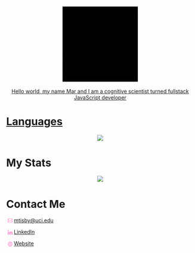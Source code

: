 <p align="center"><a href="https://mtisby.github.io/portfolio"><img width="40%" src="./MKT.gif" alt="👋 Hello World! I'm Mar"/></p>

<p align="center">Hello world, my name Mar and I am a cognitive scientist turned fullstack JavaScript developer</p>

<h1>Languages</h1>
<p  align="center">
  <a href="https://github-readme-stats.vercel.app/api/top-langs/?username=CharalambosIoannou&hide=php&theme=tokyonight">
    <img src="https://github-readme-stats.vercel.app/api/top-langs/?username=CharalambosIoannou&hide=php&theme=tokyonight" />
  </a>
</p>

<h1>My Stats</h1>
<div>
  <p align="center">
    <a href="https://github-readme-stats.vercel.app/api?username=mtisby&theme=tokyonight">
      <img src="https://github-readme-stats.vercel.app/api?username=mtisby&count_private=true&show_icons=true&theme=tokyonight" />
    </a>
  </p>
</div>

<h1>Contact Me</h1>
<div>
  <a href="mailto:mtisby@uci.edu">
    <img align="left" style="vertical-align:top; margin:4px" src="./email-logo.png" width="2.5%"/> 
    <p> mtisby@uci.edu </p>
  </a>
  <a href="https://www.linkedin.com/in/mtisby/">
    <img align="left" style="vertical-align:top; margin:4px" src="./linkedin-logo.png" width="2.5%"/>
    <p> LinkedIn </p>
  </a>
  <a href="https://mtisby.github.io/portfolio/">
    <img align="left" style="vertical-align:top; margin:4px" src="./internet.png" width="2.5%"/>
    <p> Website </p>
  </a>
</div>


